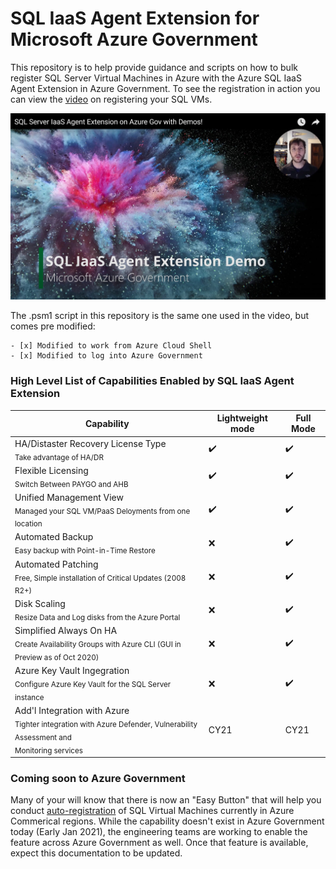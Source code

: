 # SQL IaaS Agent Extension for Microsoft Azure Government 

This repository is to help provide guidance and scripts on how to bulk register SQL Server Virtual Machines in Azure with the Azure SQL IaaS Agent Extension in Azure Government. To see the registration in action you can view the [video](https://www.youtube.com/watch?v=qmB3ufHN9Kk) on registering your SQL VMs.

[![YoutubeLinkThumbnail](SQLIaaSVideoThumbnail.jpg)](https://www.youtube.com/watch?v=qmB3ufHN9Kk)

The .psm1 script in this repository is the same one used in the video, but comes pre modified:
```
- [x] Modified to work from Azure Cloud Shell
- [x] Modified to log into Azure Government
```
### High Level List of Capabilities Enabled by SQL IaaS Agent Extension
Capability | Lightweight mode | Full Mode
------------ | ------------- | ------------
HA/Distaster Recovery License Type<br><sub>Take advantage of HA/DR</sub> | :heavy_check_mark: | :heavy_check_mark:
Flexible Licensing<br><sub>Switch Between PAYGO and AHB</sub> | :heavy_check_mark: | :heavy_check_mark:
Unified Management View<br><sub>Managed your SQL VM/PaaS Deloyments from one location</sub> | :heavy_check_mark: | :heavy_check_mark:
Automated Backup<br><sub>Easy backup with Point-in-Time Restore</sub> | :x: | :heavy_check_mark:
Automated Patching<br><sub>Free, Simple installation of Critical Updates (2008 R2+)</sub> | :x: | :heavy_check_mark:
Disk Scaling<br><sub>Resize Data and Log disks from the Azure Portal</sub> | :x: | :heavy_check_mark:
Simplified Always On HA<br><sub>Create Availability Groups with Azure CLI (GUI in Preview as of Oct 2020)</sub> | :x: | :heavy_check_mark:
Azure Key Vault Ingegration<br><sub>Configure Azure Key Vault for the SQL Server instance</sub> | :x: | :heavy_check_mark:
Add'l Integration with Azure<br><sub>Tighter integration with Azure Defender, Vulnerability Assessment and<br>Monitoring services</sub> | CY21 | CY21

### Coming soon to Azure Government

Many of your will know that there is now an "Easy Button" that will help you conduct [auto-registration](https://docs.microsoft.com/en-us/azure/azure-sql/virtual-machines/windows/sql-agent-extension-automatic-registration-all-vms?tabs=azure-cli) of SQL Virtual Machines currently in Azure Commerical regions. While the capability doesn't exist in Azure Government today (Early Jan 2021), the engineering teams are working to enable the feature across Azure Government as well. Once that feature is available, expect this documentation to be updated.
